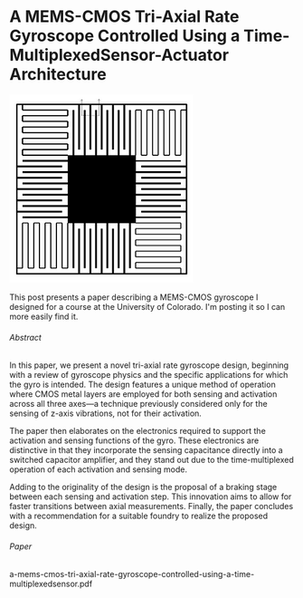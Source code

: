 # A MEMS-CMOS Tri-Axial Rate Gyroscope Controlled Using a Time-MultiplexedSensor-Actuator Architecture

![microchip_graphic](microchip_graphic.png)

This post presents a paper describing a MEMS-CMOS gyroscope I designed for a course at the University of Colorado. I'm posting it so I can more easily find it.

###### Abstract

In this paper, we present a novel tri-axial rate gyroscope design, beginning with a review of gyroscope physics and the specific applications for which the gyro is intended. The design features a unique method of operation where CMOS metal layers are employed for both sensing and activation across all three axes—a technique previously considered only for the sensing of z-axis vibrations, not for their activation.

The paper then elaborates on the electronics required to support the activation and sensing functions of the gyro. These electronics are distinctive in that they incorporate the sensing capacitance directly into a switched capacitor amplifier, and they stand out due to the time-multiplexed operation of each activation and sensing mode.

Adding to the originality of the design is the proposal of a braking stage between each sensing and activation step. This innovation aims to allow for faster transitions between axial measurements. Finally, the paper concludes with a recommendation for a suitable foundry to realize the proposed design.

###### Paper

a-mems-cmos-tri-axial-rate-gyroscope-controlled-using-a-time-multiplexedsensor.pdf
